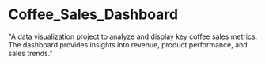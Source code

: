 # Coffee_Sales_Dashboard
"A data visualization project to analyze and display key coffee sales metrics. The dashboard provides insights into revenue, product performance, and sales trends."
